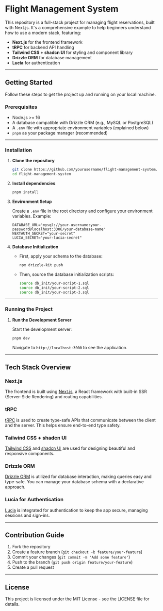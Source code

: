 # Flight Management System

This repository is a full-stack project for managing flight reservations, built with Next.js. It's a comprehensive example to help beginners understand how to use a modern stack, featuring:

- **Next.js** for the frontend framework
- **tRPC** for backend API handling
- **Tailwind CSS + shadcn UI** for styling and component library
- **Drizzle ORM** for database management
- **Lucia** for authentication

---

## Getting Started

Follow these steps to get the project up and running on your local machine.

### Prerequisites

- Node.js >= 16
- A database compatible with Drizzle ORM (e.g., MySQL or PostgreSQL)
- A `.env` file with appropriate environment variables (explained below)
- `pnpm` as your package manager (recommended)

---

### Installation

1. **Clone the repository**

   ```bash
   git clone https://github.com/yourusername/flight-management-system.git
   cd flight-management-system
   ```

2. **Install dependencies**

   ```bash
   pnpm install
   ```

3. **Environment Setup**

   Create a `.env` file in the root directory and configure your environment variables. Example:

   ```env
   DATABASE_URL="mysql://your-username:your-password@localhost:3306/your-database-name"
   NEXTAUTH_SECRET="your-secret"
   LUCIA_SECRET="your-lucia-secret"
   ```

4. **Database Initialization**

   - First, apply your schema to the database:

     ```bash
     npx drizzle-kit push
     ```

   - Then, source the database initialization scripts:
     ```bash
     source db_init/your-script-1.sql
     source db_init/your-script-2.sql
     source db_init/your-script-3.sql
     ```

---

### Running the Project

1. **Run the Development Server**

   Start the development server:

   ```bash
   pnpm dev
   ```

   Navigate to `http://localhost:3000` to see the application.

---

## Tech Stack Overview

### Next.js

The frontend is built using [Next.js](https://nextjs.org/), a React framework with built-in SSR (Server-Side Rendering) and routing capabilities.

### tRPC

[tRPC](https://trpc.io/) is used to create type-safe APIs that communicate between the client and the server. This helps ensure end-to-end type safety.

### Tailwind CSS + shadcn UI

[Tailwind CSS](https://tailwindcss.com/) and [shadcn UI](https://shadcn.dev/) are used for designing beautiful and responsive components.

### Drizzle ORM

[Drizzle ORM](https://drizzle.team) is utilized for database interaction, making queries easy and type-safe. You can manage your database schema with a declarative approach.

### Lucia for Authentication

[Lucia](https://lucia-auth.com) is integrated for authentication to keep the app secure, managing sessions and sign-ins.

---

## Contribution Guide

1. Fork the repository
2. Create a feature branch (`git checkout -b feature/your-feature`)
3. Commit your changes (`git commit -m 'Add some feature'`)
4. Push to the branch (`git push origin feature/your-feature`)
5. Create a pull request

---

## License

This project is licensed under the MIT License - see the LICENSE file for details.
